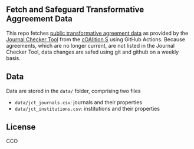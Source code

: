 ## Fetch and Safeguard Transformative Aggreement Data 

This repo fetches [public transformative agreement data](https://journalcheckertool.org/transformative-agreements/) as provided by the [Journal Checker Tool](https://journalcheckertool.org/) from the [cOAlition S](https://www.coalition-s.org/) using GitHub Actions. Because agreements, which are no longer current, are not listed in the Journal Checker Tool, data changes are safed using git and github on a weekly basis.

## Data

Data are stored in the `data/` folder, comprising two files

- `data/jct_journals.csv`: journals and their properties
- `data/jct_institutions.csv`: institutions and their properties

## License

CCO